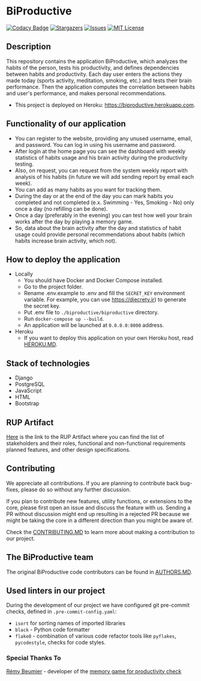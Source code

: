 # BiProductive

[![Codacy Badge](https://api.codacy.com/project/badge/Grade/1b8fcfb3465a4f02ab9a2d6dc445dfed)](https://app.codacy.com/gh/rizvansky/biproductive?utm_source=github.com&utm_medium=referral&utm_content=rizvansky/biproductive&utm_campaign=Badge_Grade_Settings)
[![Stargazers][stars-shield]][stars-url]
[![Issues][issues-shield]][issues-url]
[![MIT License][license-shield]][license-url]

## Description

This repository contains the application BiProductive, which analyzes the habits of the person, tests his productivity,
and defines dependencies between habits and productivity. Each day user enters the actions they made today (sports
activity, meditation, smoking, etc.) and tests their brain performance. Then the application computes the correlation
between habits and user's performance, and makes personal recommendations.

- This project is deployed on Heroku: https://biproductive.herokuapp.com.

## Functionality of our application

- You can register to the website, providing any unused username, email, and password. You can log in using his username
  and password.
- After login at the home page you can see the dashboard with weekly statistics of habits usage and his brain activity
  during the productivity testing.
- Also, on request, you can request from the system weekly report with analysis of his habits (in future we will add
  sending report by email each week).
- You can add as many habits as you want for tracking them.
- During the day or at the end of the day you can mark habits you completed and not completed (e.x. Swimming - Yes,
  Smoking - No) only once a day (no refilling can be done).
- Once a day (preferably in the evening) you can test how well your brain works after the day by playing a memory game.
- So, data about the brain activity after the day and statistics of habit usage could provide personal recommendations
  about habits (which habits increase brain activity, which not).

## How to deploy the application

- Locally
  - You should have Docker and Docker Compose installed.
  - Go to the project folder.
  - Rename .env.example to .env and fill the ```SECRET_KEY``` environment variable. For example, you can use
    https://djecrety.ir) to generate the secret key.
  - Put .env file to ```./biproductive/biproductive``` directory.
  - Run ```docker-compose up --build```.
  - An application will be launched at ```0.0.0.0:8000``` address.
- Heroku
    - If you want to deploy this application on your own Heroku host, read [HEROKU.MD](docs/HEROKU.MD).

## Stack of technologies
- Django
- PostgreSQL
- JavaScript
- HTML
- Bootstrap

## RUP Artifact
[Here](https://docs.google.com/document/d/14AMeCV4WJotkQ8lvZcl2u_bB66lMKmu4/edit?usp=sharing&ouid=109541784549585358096&rtpof=true&sd=true) 
is the link to the RUP Artifact where you can find the list of stakeholders and their roles, functional and 
non-functional requirements planned features, and other design specifications.

## Contributing
We appreciate all contributions. If you are planning to contribute back bug-fixes, please do so without any further
discussion.

If you plan to contribute new features, utility functions, or extensions to the core, please first open an issue and
discuss the feature with us. Sending a PR without discussion might end up resulting in a rejected PR because we might be
taking the core in a different direction than you might be aware of.

Check the [CONTRIBUTING.MD](./docs/CONTRIBUTING.MD) to learn more about making a contribution to our project.

## The BiProductive team

The original BiProductive code contributors can be found in [AUTHORS.MD](./docs/AUTHORS.MD).

## Used linters in our project

During the development of our project we have configured git pre-commit checks, defined in `.pre-commit-config.yaml`:

- `isort` for sorting names of imported libraries
- `black` - Python code formatter
- `flake8` - combination of various code refactor tools like `pyflakes`, `pycodestyle`, checks for code styles.

### Special Thanks To

[Rémy Beumier](https://github.com/beumsk) - developer of the
[memory game for productivity check](https://github.com/beumsk/Memory)

<!-- MARKDOWN LINKS & IMAGES -->
<!-- https://www.markdownguide.org/basic-syntax/#reference-style-links -->

[stars-shield]: https://img.shields.io/github/stars/rizvansky/biproductive.svg?style=flat&logo=appveyor

[stars-url]: https://github.com/rizvansky/biproductive/stargazers

[issues-shield]: https://img.shields.io/github/issues/rizvansky/biproductive.svg?style=flat&logo=appveyor
[issues-url]: https://github.com/rizvansky/biproductive/issues
[license-shield]: https://img.shields.io/github/license/rizvansky/biproductive.svg?style=flat
[license-url]: https://github.com/rizvansky/biproductive/blob/main/LICENSE
